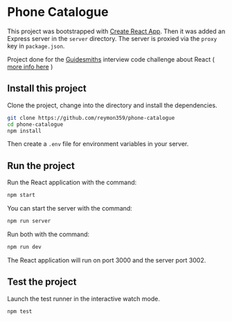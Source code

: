 # Phone Catalogue

This project was bootstrapped with [Create React App](https://github.com/facebook/create-react-app). Then it was added an Express server in the `server` directory. The server is proxied via the `proxy` key in `package.json`.

Project done for the [Guidesmiths](https://www.guidesmiths.com/) interview code challenge about React ( [more info here](https://github.com/guidesmiths/interview-code-challenges/blob/master/react/phone-catalogue) )


## Install this project

Clone the project, change into the directory and install the dependencies.

```bash
git clone https://github.com/reymon359/phone-catalogue
cd phone-catalogue
npm install
```

Then create a `.env` file for environment variables in your server.

## Run the project

Run the React application with the command:

```bash
npm start
```

You can start the server with the command:

```bash
npm run server
```

Run both with the command:

```bash
npm run dev
```

The React application will run on port 3000 and the server port 3002.

## Test the project


Launch the test runner in the interactive watch mode.

```bash
npm test
```